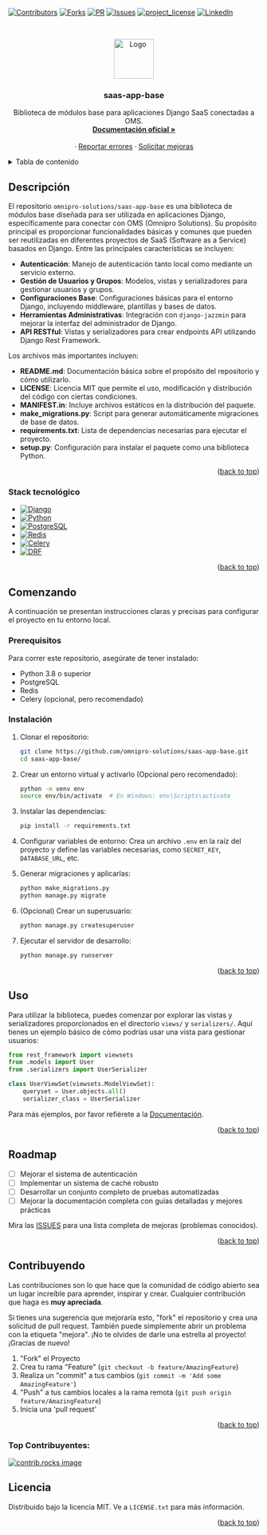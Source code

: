<a id="readme-top"></a>
[![Contributors][contributors-shield]][contributors-url]
[![Forks][forks-shield]][forks-url]
[![PR][pull-request-shield]][pull-request-url]
[![Issues][issues-shield]][issues-url]
[![project_license][license-shield]][license-url]
[![LinkedIn][linkedin-shield]][linkedin-url]

<!-- PROJECT LOGO -->
<br />
<div align="center">

<a
href="https://github.com/omnipro-solutions/saas-app-base.git">
    <img src="https://pngimg.com/uploads/github/github_PNG78.png" alt="Logo" width="80" height="80">
  </a>

<h3 align="center">saas-app-base</h3>

  <p align="center">
    Biblioteca de módulos base para aplicaciones Django SaaS conectadas a OMS.
    <br />
    <a href="https://doc-oms.omni.pro/docs/reglas"><strong>Documentación oficial »</strong></a>
    <br />
    <br />
    &middot;
    <a href="https://github.com/omnipro-solutions/saas-app-base/issues">Reportar errores</a>
    &middot;
    <a href="https://github.com/omnipro-solutions/saas-app-base/issues">Solicitar mejoras</a>
  </p>
</div>

<!-- TABLA DE CONTENIDO -->
<details>
  <summary>Tabla de contenido</summary>
  <ol>
    <li>
      <a href="#descripción">Descripción</a>
      <ul>
        <li><a href="#stack-tecnologico">Stack</a></li>
      </ul>
    </li>
    <li>
      <a href="#comenzando">Comenzando</a>
      <ul>
        <li><a href="#prerequisitos">Prerequisitos</a></li>
        <li><a href="#instalacion">Instalación</a></li>
      </ul>
    </li>
    <li><a href="#usao">Uso</a></li>
    <li><a href="#roadmap">Roadmap</a></li>
    <li><a href="#contribuyendo">Contribuyendo</a></li>
    <li><a href="#top-contribuyentes">Top Contribuyentes</a></li>
    <li><a href="#licencia">Licencia</a></li>
  </ol>
</details>

<!-- SOBRE EL PROYECTO -->
## Descripción

El repositorio `omnipro-solutions/saas-app-base` es una biblioteca de módulos base diseñada para ser utilizada en aplicaciones Django, específicamente para conectar con OMS (Omnipro Solutions). Su propósito principal es proporcionar funcionalidades básicas y comunes que pueden ser reutilizadas en diferentes proyectos de SaaS (Software as a Service) basados en Django. Entre las principales características se incluyen:

- **Autenticación**: Manejo de autenticación tanto local como mediante un servicio externo.
- **Gestión de Usuarios y Grupos**: Modelos, vistas y serializadores para gestionar usuarios y grupos.
- **Configuraciones Base**: Configuraciones básicas para el entorno Django, incluyendo middleware, plantillas y bases de datos.
- **Herramientas Administrativas**: Integración con `django-jazzmin` para mejorar la interfaz del administrador de Django.
- **API RESTful**: Vistas y serializadores para crear endpoints API utilizando Django Rest Framework.

Los archivos más importantes incluyen:

- **README.md**: Documentación básica sobre el propósito del repositorio y cómo utilizarlo.
- **LICENSE**: Licencia MIT que permite el uso, modificación y distribución del código con ciertas condiciones.
- **MANIFEST.in**: Incluye archivos estáticos en la distribución del paquete.
- **make_migrations.py**: Script para generar automáticamente migraciones de base de datos.
- **requirements.txt**: Lista de dependencias necesarias para ejecutar el proyecto.
- **setup.py**: Configuración para instalar el paquete como una biblioteca Python.

<p align="right">(<a href="#readme-top">back to top</a>)</p>

### Stack tecnológico

* [![Django][django]][django-url]
* [![Python][python]][python-url]
* [![PostgreSQL][postgresql]][postgresql-url]
* [![Redis][redis]][redis-url]
* [![Celery][celery]][celery-url]
* [![DRF][drf]][drf-url]

<p align="right">(<a href="#readme-top">back to top</a>)</p>

<!-- CONFIGURACIÓN LOCAL -->
## Comenzando

A continuación se presentan instrucciones claras y precisas para configurar el proyecto en tu entorno local.

### Prerequisitos

Para correr este repositorio, asegúrate de tener instalado:

- Python 3.8 o superior
- PostgreSQL
- Redis
- Celery (opcional, pero recomendado)

### Instalación

1. Clonar el repositorio:
   ```sh
   git clone https://github.com/omnipro-solutions/saas-app-base.git
   cd saas-app-base/
   ```

2. Crear un entorno virtual y activarlo (Opcional pero recomendado):
   ```sh
   python -m venv env
   source env/bin/activate  # En Windows: env\Scripts\activate
   ```

3. Instalar las dependencias:
   ```sh
   pip install -r requirements.txt
   ```

4. Configurar variables de entorno:
   Crea un archivo `.env` en la raíz del proyecto y define las variables necesarias, como `SECRET_KEY`, `DATABASE_URL`, etc.

5. Generar migraciones y aplicarlas:
   ```sh
   python make_migrations.py
   python manage.py migrate
   ```

6. (Opcional) Crear un superusuario:
   ```sh
   python manage.py createsuperuser
   ```

7. Ejecutar el servidor de desarrollo:
   ```sh
   python manage.py runserver
   ```

<p align="right">(<a href="#readme-top">back to top</a>)</p>

<!-- Ejemplos de uso -->
## Uso

Para utilizar la biblioteca, puedes comenzar por explorar las vistas y serializadores proporcionados en el directorio `views/` y `serializers/`. Aquí tienes un ejemplo básico de cómo podrías usar una vista para gestionar usuarios:

```python
from rest_framework import viewsets
from .models import User
from .serializers import UserSerializer

class UserViewSet(viewsets.ModelViewSet):
    queryset = User.objects.all()
    serializer_class = UserSerializer
```

Para más ejemplos, por favor refiérete a la [Documentación](https://doc-oms.omni.pro/docs/dev/imgs/saas-img-core).

<p align="right">(<a href="#readme-top">back to top</a>)</p>

<!-- ROADMAP -->
## Roadmap

- [ ] Mejorar el sistema de autenticación
- [ ] Implementar un sistema de caché robusto
- [ ] Desarrollar un conjunto completo de pruebas automatizadas
- [ ] Mejorar la documentación completa con guías detalladas y mejores prácticas

Mira las [ISSUES](https://github.com/omnipro-solutions/saas-app-base/issues) para una lista completa de mejoras (problemas conocidos).

<p align="right">(<a href="#readme-top">back to top</a>)</p>

<!-- CONTRIBUYENDO -->
## Contribuyendo

Las contribuciones son lo que hace que la comunidad de código abierto sea un lugar increíble para aprender, inspirar y crear. Cualquier contribución que haga es **muy apreciada**.

Si tienes una sugerencia que mejoraría esto, "fork" el repositorio y crea una solicitud de pull request. También puede simplemente abrir un problema con la etiqueta "mejora".
¡No te olvides de darle una estrella al proyecto! ¡Gracias de nuevo!

1. "Fork" el Proyecto
2. Crea tu rama "Feature" (`git checkout -b feature/AmazingFeature`)
3. Realiza un "commit" a tus cambios (`git commit -m 'Add some AmazingFeature'`)
4. "Push" a tus cambios locales a la rama remota (`git push origin feature/AmazingFeature`)
5. Inicia una 'pull request'

<p align="right">(<a href="#readme-top">back to top</a>)</p>

### Top Contribuyentes:

<a href="https://github.com/omnipro-solutions/saas-app-base/graphs/contributors">
  <img src="https://contrib.rocks/image?repo=omnipro-solutions/saas-app-base" alt="contrib.rocks image" />
</a>

<!-- LICENCIA -->
## Licencia

Distribuido bajo la licencia MIT. Ve a `LICENSE.txt` para más información.

<p align="right">(<a href="#readme-top">back to top</a>)</p>

<!-- MARKDOWN LINKS & IMAGES -->
[contributors-shield]: https://img.shields.io/github/contributors/omnipro-solutions/saas-app-base.svg?style=for-the-badge
[contributors-url]: https://github.com/omnipro-solutions/saas-app-base/graphs/contributors
[forks-shield]: https://img.shields.io/github/forks/omnipro-solutions/saas-app-base.svg?style=for-the-badge
[forks-url]: https://github.com/omnipro-solutions/saas-app-base/network/members
[stars-shield]: https://img.shields.io/github/stars/omnipro-solutions/saas-app-base.svg?style=for-the-badge
[stars-url]: https://github.com/omnipro-solutions/saas-app-base/stargazers
[issues-shield]: https://img.shields.io/github/issues/omnipro-solutions/saas-app-base.svg?style=for-the-badge
[issues-url]: https://github.com/omnipro-solutions/saas-app-base/issues
[pull-request-shield]: https://img.shields.io/github/issues-pr-raw/omnipro-solutions/saas-app-base.svg?style=for-the-badge
[pull-request-url]: https://github.com/omnipro-solutions/saas-app-base/pulls
[license-shield]: https://img.shields.io/github/license/omnipro-solutions/saas-app-base.svg?style=for-the-badge
[license-url]: https://github.com/omnipro-solutions/saas-app-base/blob/master/LICENSE.txt
[linkedin-shield]: https://img.shields.io/badge/-LinkedIn-black.svg?style=for-the-badge&logo=linkedin&colorB=555
[linkedin-url]: https://www.linkedin.com/company/omni.pro/

<!-- BADGES -->
[django]: https://img.shields.io/badge/Django-092E20?style=for-the-badge&logo=djangoproject&logoColor=white
[django-url]: https://djangoproject.com/
[python]: https://img.shields.io/badge/Python-3776AB?style=for-the-badge&logo=python&logoColor=white
[python-url]: https://www.python.org/
[postgresql]: https://img.shields.io/badge/PostgreSQL-316192?style=for-the-badge&logo=postgresql&logoColor=white
[postgresql-url]: https://www.postgresql.org/
[redis]: https://img.shields.io/badge/Redis-DC382D?style=for-the-badge&logo=redis&logoColor=white
[redis-url]: https://redis.io/
[celery]: https://img.shields.io/badge/Celery-00A1F1?style=for-the-badge&logo=celery&logoColor=white
[celery-url]: http://www.celeryproject.org/
[drf]: https://img.shields.io/badge/django-rest-framework-3DDC84?style=for-the-badge&logo=django-rest-framework&logoColor=white
[drf-url]: https://www.django-rest-framework.org/